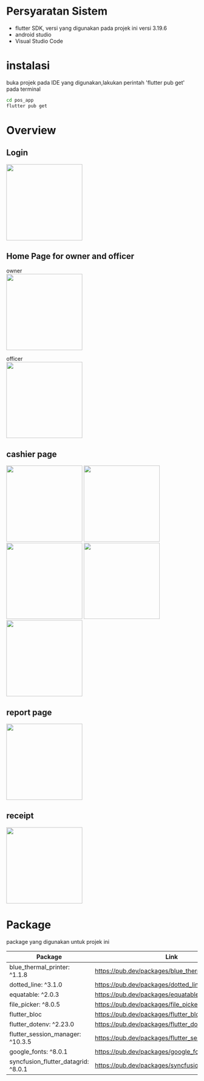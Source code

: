# Persyaratan Sistem
- flutter SDK, versi yang digunakan pada projek ini versi 3.19.6
- android studio
- Visual Studio Code

# instalasi
buka projek pada IDE yang digunakan,lakukan perintah 'flutter pub get' pada terminal

```sh
cd pos_app
flutter pub get
```

# Overview
## Login
<img src="https://github.com/Harits-sl/pos_app/blob/main/assets/images/ss/1.png" width="200" />

## Home Page for owner and officer
owner <br />
<img src="https://github.com/Harits-sl/pos_app/blob/main/assets/images/ss/2.png" width="200" /> 

officer <br />
<img src="https://github.com/Harits-sl/pos_app/blob/main/assets/images/ss/officer%20home%20page.png" width="200" /> 

## cashier page
<img src="https://github.com/Harits-sl/pos_app/blob/main/assets/images/ss/3.png" width="200" />  <img src="https://github.com/Harits-sl/pos_app/blob/main/assets/images/ss/cashier%202.png" width="200" />  <img src="https://github.com/Harits-sl/pos_app/blob/main/assets/images/ss/cashier%203.png" width="200" />  <img src="https://github.com/Harits-sl/pos_app/blob/main/assets/images/ss/cashier%204.png" width="200" />  <img src="https://github.com/Harits-sl/pos_app/blob/main/assets/images/ss/cashier%205.png" width="200" /> 

## report page
<img src="https://github.com/Harits-sl/pos_app/blob/main/assets/images/ss/9.png" width="200" /> 

## receipt
<img src="https://github.com/Harits-sl/pos_app/blob/main/assets/images/ss/10.jpg" width="200" /> 

# Package
package yang digunakan untuk projek ini

| Package | Link |
| ------ | ------ |
| blue_thermal_printer: ^1.1.8 | https://pub.dev/packages/blue_thermal_printer |
| dotted_line: ^3.1.0 | https://pub.dev/packages/dotted_line |
| equatable: ^2.0.3 | https://pub.dev/packages/equatable |
| file_picker: ^8.0.5 | https://pub.dev/packages/file_picker |
| flutter_bloc | https://pub.dev/packages/flutter_bloc |
| flutter_dotenv: ^2.23.0 | https://pub.dev/packages/flutter_dotenv |
| flutter_session_manager: ^10.3.5 | https://pub.dev/packages/flutter_session_manager |
| google_fonts: ^8.0.1 | https://pub.dev/packages/google_fonts |
| syncfusion_flutter_datagrid: ^8.0.1 | https://pub.dev/packages/syncfusion_flutter_datagrid |

